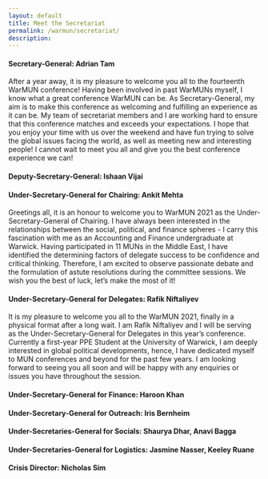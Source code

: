 ```yaml
---
layout: default
title: Meet the Secretariat
permalink: /warmun/secretariat/
description:
---
```

#### Secretary-General: Adrian Tam
After a year away, it is my pleasure to welcome you all to the fourteenth WarMUN conference! Having been involved in past WarMUNs myself, I know what a great conference WarMUN can be. As Secretary-General, my aim is to make this conference as welcoming and fulfilling an experience as it can be. My team of secretariat members and I are working hard to ensure that this conference matches and exceeds your expectations. I hope that you enjoy your time with us over the weekend and have fun trying to solve the global issues facing the world, as well as meeting new and interesting people! I cannot wait to meet you all and give you the best conference experience we can!

#### Deputy-Secretary-General: Ishaan Vijai


#### Under-Secretary-General for Chairing: Ankit Mehta
Greetings all, it is an honour to welcome you to WarMUN 2021 as the Under-Secretary-General of Chairing. I have always been interested in the relationships between the social, political, and finance spheres - I carry this fascination with me as an Accounting and Finance undergraduate at Warwick. Having participated in 11 MUNs in the Middle East, I have identified the determining factors of delegate success to be confidence and critical thinking. Therefore, I am excited to observe passionate debate and the formulation of astute resolutions during the committee sessions. We wish you the best of luck, let’s make the most of it!

#### Under-Secretary-General for Delegates: Rafik Niftaliyev
It is my pleasure to welcome you all to the WarMUN 2021, finally in a physical format after a long wait. I am Rafik Niftaliyev and I will be serving as the Under-Secretary-General for Delegates in this year’s conference. Currently a first-year PPE Student at the University of Warwick, I am deeply interested in global political developments, hence, I have dedicated myself to MUN conferences and beyond for the past few years. I am looking forward to seeing you all soon and will be happy with any enquiries or issues you have throughout the session.

#### Under-Secretary-General for Finance: Haroon Khan


#### Under-Secretary-General for Outreach: Iris Bernheim


#### Under-Secretaries-General for Socials: Shaurya Dhar, Anavi Bagga


#### Under-Secretaries-General for Logistics: Jasmine Nasser, Keeley Ruane


#### Crisis Director: Nicholas Sim

